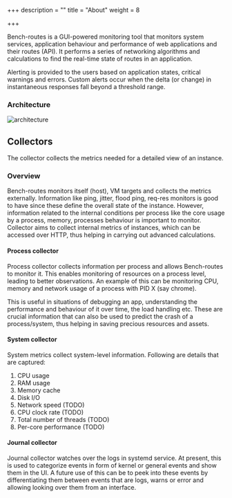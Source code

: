 +++
description = ""
title = "About"
weight = 8

+++

Bench-routes is a GUI-powered monitoring tool that monitors system services, application behaviour and performance of
web applications and their routes (API). It performs a series of networking algorithms and calculations
to find the real-time state of routes in an application.

Alerting is provided to the users based on application states,
critical warnings and errors. Custom alerts occur when the delta (or change) in instantaneous responses fall beyond a
threshold range.

### Architecture

![architecture](/images/bench-routes-arch.png)


## Collectors

The collector collects the metrics needed for a detailed view of an instance.

### Overview
Bench-routes monitors itself (host), VM targets and collects the metrics externally. Information like ping, jitter,
flood ping, req-res monitors is good to have since these define the overall state of the instance. However, information
related to the internal conditions per process like the core usage by a process, memory, processes behaviour is
important to monitor. Collector aims to collect internal metrics of instances, which can be accessed over HTTP, thus
helping in carrying out advanced calculations.

#### Process collector
Process collector collects information per process and allows Bench-routes to monitor it.  This enables monitoring of
resources on a process level, leading to better observations. An example of this can be monitoring CPU, memory and
network usage of a process with PID X (say chrome).

This is useful in situations of debugging an app, understanding the performance and behaviour of it over time,
the load handling etc. These are crucial information that can also be used to predict the crash of a process/system,
thus helping in saving precious resources and assets.

#### System collector
System metrics collect system-level information. Following are details that are captured:
1. CPU usage
2. RAM usage
3. Memory cache
4. Disk I/O
5. Network speed (TODO)
6. CPU clock rate (TODO)
7. Total number of threads (TODO)
8. Per-core performance (TODO)

#### Journal collector
Journal collector watches over the logs in systemd service. At present, this is used to categorize events in form of
kernel or general events and show them in the UI. A future use of this can be to peek into these events by differentiating
them between events that are logs, warns or error and allowing looking over them from an interface.
